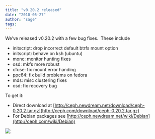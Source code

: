 ```yaml
---
title: "v0.20.2 released"
date: "2010-05-27"
author: "sage"
tags: 
---
```


We’ve released v0.20.2 with a few bug fixes.  These include

- initscript: drop incorrect default btrfs mount option
- initscript: behave on ksh (ubuntu)
- monc: monitor hunting fixes
- osd: mkfs more robust
- cfuse: fix mount error handing
- ppc64: fix build problems on fedora
- mds: misc clustering fixes
- osd: fix recovery bug

To get it:

- Direct download at [http://ceph.newdream.net/download/ceph-0.20.2.tar.gz](http://ceph.com/download/ceph-0.20.2.tar.gz)
- For Debian packages see [http://ceph.newdream.net/wiki/Debian](http://ceph.com/wiki/Debian)

![](http://track.hubspot.com/__ptq.gif?a=268973&k=14&bu=http://ceph.com&r=http://ceph.com/releases/v0-20-2-released/&bvt=rss&p=wordpress)
